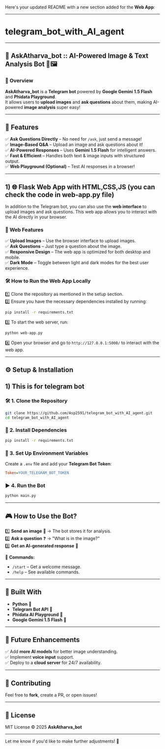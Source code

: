 Here's your updated README with a new section added for the **Web App**:

---

# telegram_bot_with_AI_agent
---

## 🌟 **AskAtharva_bot** :: AI-Powered Image & Text Analysis Bot 🤖🖼️  
### 📌 **Overview**  
**AskAtharva_bot** is a **Telegram bot** powered by **Google Gemini 1.5 Flash** and **Phidata Playground**.  
It allows users to **upload images** and **ask questions** about them, making AI-powered **image analysis** super easy!  

---

## 🚀 **Features**  
✅ **Ask Questions Directly** – No need for `/ask`, just send a message!  
✅ **Image-Based Q&A** – Upload an image and ask questions about it!  
✅ **AI-Powered Responses** – Uses **Gemini 1.5 Flash** for intelligent answers.  
✅ **Fast & Efficient** – Handles both text & image inputs with structured output.  
✅ **Web Playground (Optional)** – Test AI responses in a browser!  

---

## 1) 🌐 **Flask Web App with HTML,CSS,JS (you can check the code in **web-app.py** file)**  
In addition to the Telegram bot, you can also use the **web interface** to upload images and ask questions. This web app allows you to interact with the AI directly in your browser.

### 📌 **Web Features**  
✅ **Upload Images** – Use the browser interface to upload images.  
✅ **Ask Questions** – Just type a question about the image.  
✅ **Responsive Design** – The web app is optimized for both desktop and mobile.  
✅ **Dark Mode** – Toggle between light and dark modes for the best user experience.

### 🛠 **How to Run the Web App Locally**  
1️⃣ Clone the repository as mentioned in the setup section.  
2️⃣ Ensure you have the necessary dependencies installed by running:  
   ```sh
   pip install -r requirements.txt
   ```  
3️⃣ To start the web server, run:  
   ```sh
   python web-app.py
   ```  
4️⃣ Open your browser and go to `http://127.0.0.1:5000/` to interact with the web app.

---

## ⚙️ **Setup & Installation**  
## 1) This is for telegram bot 
### 🛠 **1. Clone the Repository**  
```sh
git clone https://github.com/Asp2591/telegram_bot_with_AI_agent.git
cd telegram_bot_with_AI_agent
```

### 🔧 **2. Install Dependencies**  
```sh
pip install -r requirements.txt
```

### 🔑 **3. Set Up Environment Variables**  
Create a `.env` file and add your **Telegram Bot Token**:  
```ini
Token=YOUR_TELEGRAM_BOT_TOKEN
```

### ▶️ **4. Run the Bot**  
```sh
python main.py
```

---

## 🎮 **How to Use the Bot?**  
1️⃣ **Send an image** 📸 → The bot stores it for analysis.  
2️⃣ **Ask a question** ❓ → "What is in the image?"  
3️⃣ **Get an AI-generated response** 🚀  

📌 **Commands:**  
- `/start` – Get a welcome message.  
- `/help` – See available commands.  

---

## 🤖 **Built With**  
- **Python** 🐍  
- **Telegram Bot API** 💬  
- **Phidata AI Playground** 🤖  
- **Google Gemini 1.5 Flash** 🚀  

---

## 🎯 **Future Enhancements**  
✅ Add **more AI models** for better image understanding.  
✅ Implement **voice input** support.  
✅ Deploy to a **cloud server** for 24/7 availability.  

---

## 🤝 **Contributing**  
Feel free to **fork**, create a PR, or open issues!  

---

## 📜 **License**  
MIT License © 2025 **AskAtharva_bot**  

---

Let me know if you'd like to make further adjustments! 🚀
